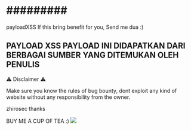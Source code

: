 
<h1>#########</h1>
payloadXSS
If this bring benefit for you, Send me dua :)

PAYLOAD XSS 
PAYLOAD INI DIDAPATKAN DARI BERBAGAI SUMBER YANG DITEMUKAN OLEH PENULIS
-----------------------------------------------------------------------

⚠️ Disclaimer ⚠️

Make sure you know the rules of bug bounty,
dont exploit any kind of website without any responsibility from the owner.

zhirosec
thanks

BUY ME A CUP OF TEA :)
<a href="https://paypal.me/zhirone?country.x=ID&locale.x=en_US"><img src="https://img.icons8.com/color/48/000000/paypal.png"/></a>
